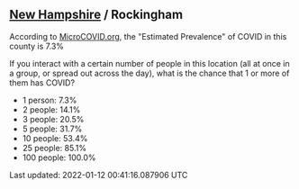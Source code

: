 
## [New Hampshire](/united-states/new-hampshire) / Rockingham

According to [MicroCOVID.org](http://microcovid.org),
the "Estimated Prevalence" of COVID in this county is 7.3%

If you interact with a certain number of people in this location
(all at once in a group, or spread out across the day), what is the chance that
1 or more of them has COVID?

- 1 person: 7.3%
- 2 people: 14.1%
- 3 people: 20.5%
- 5 people: 31.7%
- 10 people: 53.4%
- 25 people: 85.1%
- 100 people: 100.0%

Last updated: 2022-01-12 00:41:16.087906 UTC
